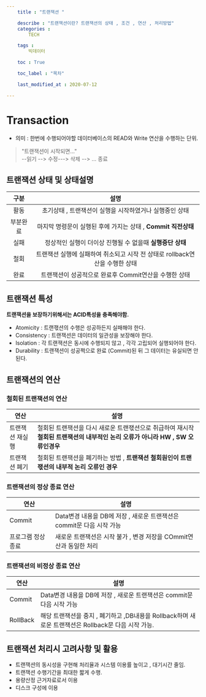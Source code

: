 ```yaml
---
    title : "트랜잭션 "

    describe : "트랜잭션이란? 트랜잭션의 상태 , 조건 , 연산 , 처리방법" 
    categories : 
        TECH   

    tags :
        빅데이터

    toc : True

    toc_label : "목차"        

    last_modified_at : 2020-07-12

---
```

# Transaction 
* 의미 : 한번에 수행되어야할 데이터베이스의 READ와 Write 연산을 수행하는 단위.
> "트랜잭션이 시작되면..."</br> --읽기 --> 수정---> 삭제 --> ... 종료

## 트랜잭션 상태 및 상태설명
|구분|설명|
|:--:|:--:|
|활동|초기상태 , 트랜잭션이 실행을 시작하였거나 실행중인 상태|
|부분완료|마지막 명령문이 실행된 후에 가지는 상태 , **Commit 직전상태**|
|실패|정상적인 실행이 더이상 진행될 수 없을때 **실행중단 상태**|
|철회|트랜잭션 실행에 실패하여 취소되고 시작 전 상태로 rollback연산을 수행한 상태|
|완료|트랜잭션이 성공적으로 완료후 Commit연산을 수행한 상태|

## 트랜잭션 특성
**트랜잭션을 보장하기위해서는 ACID특성을 충족해야함.**
* Atomicity : 트랜잯션의 수행은 성공하든지 실패해야 한다.
* Consistency : 트랜잭션은 데이터의 일관성을 보장해야 한다.
* Isolation : 각 트랜잭션은 동시에 수행되지 않고 , 각각 고립되어 실행되어야 한다.
* Durability : 트랜잭션이 성공쩍으로 완료 (Commit)된 뒤 그 데이터는 유실되면 안된다.

## 트랜잭션의 연산

### 철회된 트랜잭션의 연산
|연산|설명|
|---|---|
|트랜잭션 재실행|철회된 트랜잭션을 다시 새로운 트랜잯션으로 취급하여 재시작 **철회된 트랜잭션의 내부적인 논리 오류가 아니라 HW , SW 오류인경우**|
|트랜잭션 폐기|철회된 트랜잭션을 폐기하는 방법 , **트랜잭션 철회원인이 트랜잯션의 내부적 논리 오류인 경우**|
### 트랜잭션의 정상 종료 연산
|연산|설명|
|---|---|
|Commit|Data변경 내용을 DB에 저장 , 새로운 트랜잭션은 commit문 다음 시작 가능|
|프로그램 정상종료|새로운 트랜잭션은 시작 불가 , 변경 저장을 COmmit연산과 동일한 처리|
### 트랜잭션의 비정상 종료 연산
|연산|설명|
|---|---|
|Commit|Data변경 내용을 DB에 저장 , 새로운 트랜잭션은 commit문 다음 시작 가능|
|RollBack|해당 트랜잭션을 중지 , 폐기하고 ,DB내용을 Rollback하며 새로운 트랜잭션은 Rollback문 다음 시작 가능.|

## 트랜잭션 처리시 고려사항 및 활용
* 트랜잭션의 동시성을 구현해 처리율과 시스템 이용률 높이고 , 대기시간 줄임.
* 트랜잭션 수행기간을 최대한 짧게 수행.
* 용량산정 근거자료로서 이용
* 디스크 구성에 이용